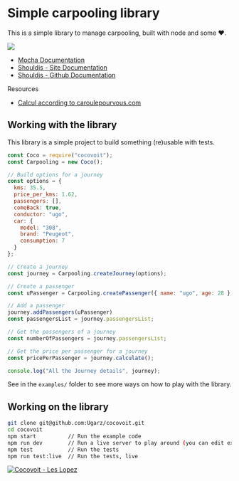 # Simple carpooling library
This is a simple library to manage carpooling, built with node and some ♥. 

![](https://travis-ci.org/Ugarz/cocovoit.svg?branch=master)

- [Mocha Documentation](https://mochajs.org/)
- [Shouldjs - Site Documentation](https://shouldjs.github.io/#assertion-be)
- [Shouldjs - Github Documentation](https://github.com/shouldjs/should.js)

Resources 
- [Calcul according to caroulepourvous.com](http://www.caroulepourvous.com/info-4.php)

## Working with the library
This library is a simple project to build something (re)usable with tests.

```js
const Coco = require("cocovoit");
const Carpooling = new Coco();

// Build options for a journey
const options = {
  kms: 35.5,
  price_per_kms: 1.62,
  passengers: [],
  comeBack: true,
  conductor: "ugo",
  car: {
    model: "308",
    brand: "Peugeot",
    consumption: 7
  }
};

// Create a journey
const journey = Carpooling.createJourney(options);

// Create a passenger
const uPassenger = Carpooling.createPassenger({ name: "ugo", age: 28 }, { number_per_week: 5, comeBack: true });

// Add a passenger
journey.addPassengers(uPassenger)
const passengersList = journey.passengersList;

// Get the passengers of a journey
const numberOfPassengers = journey.passengersList;

// Get the price per passenger for a journey
const pricePerPassenger = journey.calculate();

console.log("All the Journey details", journey);
```
See in the `examples/` folder to see more ways on how to play with the library.

## Working on the library
```bash
git clone git@github.com:Ugarz/cocovoit.git
cd cocovoit
npm start          // Run the example code
npm run dev        // Run a live server to play around (you can edit examples/example-1.js in live mode)
npm test           // Run the tests
npm run test:live  // Run the tests, live
```

[![Cocovoit - Les Lopez](https://cdn.koreus.com/thumbshigh/201703/les-lopez-cocovoit.jpg)](https://youtu.be/3EnE9FylZXg)
